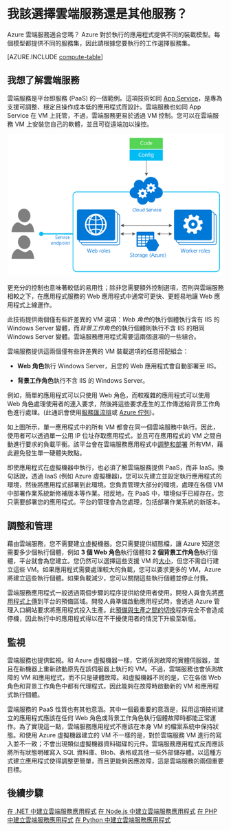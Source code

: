 <properties 
	pageTitle="Azure 計算選項 - 雲端服務 | Microsoft Azure" 
	description="了解 Azure 計算裝載選項以及其運作方式：App Service、雲端服務和虛擬機器" 
	services="cloud-services"
    documentationCenter=""
	authors="Thraka" 
	manager="timlt"/>

<tags 
	ms.service="multiple" 
	ms.workload="multiple" 
	ms.tgt_pltfrm="na" 
	ms.devlang="na" 
	ms.topic="article" 
	ms.date="04/15/2016" 
	ms.author="adegeo"/>

# 我該選擇雲端服務還是其他服務？

Azure 雲端服務適合您嗎？ Azure 對於執行的應用程式提供不同的裝載模型。每個模型都提供不同的服務集，因此請根據您要執行的工作選擇服務集。

[AZURE.INCLUDE [compute-table](../../includes/compute-options-table.md)]

<a name="tellmecs"></a>
## 我想了解雲端服務

雲端服務是平台即服務 (PaaS) 的一個範例。這項技術如同 [App Service](../app-service-web/app-service-web-overview.md)，是專為支援可調整、穩定且操作成本低的應用程式而設計。雲端服務也如同 App Service 在 VM 上託管，不過，雲端服務更易於透過 VM 控制。您可以在雲端服務 VM 上安裝您自己的軟體，並且可從遠端加以操控。

![cs\_diagram](./media/cloud-services-choose-me/diagram.png)

更充分的控制也意味著較低的易用性；除非您需要額外控制選項，否則與雲端服務相較之下，在應用程式服務的 Web 應用程式中通常可更快、更輕易地讓 Web 應用程式上線運作。

此技術提供兩個僅有些許差異的 VM 選項：*Web 角色*的執行個體執行含有 IIS 的 Windows Server 變體，而*背景工作角色*的執行個體則執行不含 IIS 的相同 Windows Server 變體。雲端服務應用程式需要這兩個選項的一些組合。

雲端服務提供這兩個僅有些許差異的 VM 裝載選項的任意搭配組合：

* **Web 角色**執行 Windows Server，且您的 Web 應用程式會自動部署至 IIS。
  
* **背景工作角色**執行不含 IIS 的 Windows Server。

例如，簡單的應用程式可以只使用 Web 角色，而較複雜的應用程式可以使用 Web 角色處理使用者的連入要求，然後將這些要求產生的工作傳送給背景工作角色進行處理。(此通訊會使用[服務匯流排](../service-bus/service-bus-fundamentals-hybrid-solutions.md)或 [Azure 佇列](../storage/storage-introduction.md))。

如上圖所示，單一應用程式中的所有 VM 都會在同一個雲端服務中執行。因此，使用者可以透過單一公用 IP 位址存取應用程式，並且可在應用程式的 VM 之間自動進行要求的負載平衡。該平台會在雲端服務應用程式中[調整和部署](cloud-services-how-to-scale.md) 所有VM，藉此避免發生單一硬體失敗點。

即使應用程式在虛擬機器中執行，也必須了解雲端服務提供 PaaS，而非 IaaS。換句話說，透過 IaaS (例如 Azure 虛擬機器)，您可以先建立並設定執行應用程式的環境，然後將應用程式部署到此環境。您負責管理大部分的環境，處理在各個 VM 中部署作業系統新修補版本等作業。相反地，在 PaaS 中，環境似乎已經存在。您只需要部署您的應用程式。平台的管理會為您處理，包括部署作業系統的新版本。

## 調整和管理
藉由雲端服務，您不需要建立虛擬機器。您只需要提供組態檔，讓 Azure 知道您需要多少個執行個體，例如 **3 個 Web 角色**執行個體和 **2 個背景工作角色**執行個體，平台就會為您建立。您仍然可以選擇這些支援 VM 的[大小](cloud-services-sizes-specs.md)，但您不需自行建立這些 VM。如果應用程式需要處理較大的負載，您可以要求更多的 VM，Azure 將建立這些執行個體。如果負載減少，您可以關閉這些執行個體並停止付費。

雲端服務應用程式一般透過兩個步驟的程序提供給使用者使用。開發人員會先將[應用程式上傳](cloud-services-how-to-create-deploy.md)到平台的預備區域。開發人員準備啟動應用程式時，會透過 Azure 管理入口網站要求將應用程式投入生產。此[預備與生產之間的切換](cloud-services-nodejs-stage-application.md)程序完全不會造成停機，因此執行中的應用程式得以在不干擾使用者的情況下升級至新版。

## 監視
雲端服務也提供監視。和 Azure 虛擬機器一樣，它將偵測故障的實體伺服器，並且在新機器上重新啟動原先在該伺服器上執行的 VM。不過，雲端服務也會偵測故障的 VM 和應用程式，而不只是硬體故障。和虛擬機器不同的是，它在各個 Web 角色和背景工作角色中都有代理程式，因此能夠在故障時啟動新的 VM 和應用程式執行個體。

雲端服務的 PaaS 性質也有其他意涵。其中一個最重要的意涵是，採用這項技術建立的應用程式應該在任何 Web 角色或背景工作角色執行個體故障時都能正常運作。為了實現這一點，雲端服務應用程式不應該在本身 VM 的檔案系統中保持狀態。和使用 Azure 虛擬機器建立的 VM 不一樣的是，對於雲端服務 VM 進行的寫入並不一致；不會出現類似虛擬機器資料磁碟的元件。雲端服務應用程式反而應該將所有狀態明確寫入 SQL 資料庫、Blob、表格或其他一些外部儲存體。以這種方式建立應用程式使得調整更簡單，而且更能夠因應故障，這是雲端服務的兩個重要目標。

## 後續步驟
[在 .NET 中建立雲端服務應用程式](cloud-services-dotnet-get-started.md) [在 Node.js 中建立雲端服務應用程式](cloud-services-nodejs-develop-deploy-app.md) [在 PHP 中建立雲端服務應用程式](../cloud-services-php-create-web-role.md) [在 Python 中建立雲端服務應用程式](../cloud-services-python-ptvs.md)

<!---HONumber=AcomDC_0427_2016-->